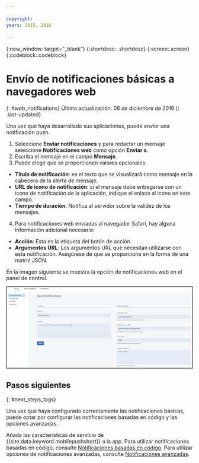 ```yaml
---

copyright:
years: 2015, 2016

---
```


{:new_window: target="_blank"}
{:shortdesc: .shortdesc}
{:screen:.screen}
{:codeblock:.codeblock}

# Envío de notificaciones básicas a navegadores web
{: #web_notifications}
Última actualización: 06 de diciembre de 2016
{: .last-updated}

Una vez que haya desarrollado sus aplicaciones, puede enviar una notificación push. 

1. Seleccione **Enviar notificaciones** y para redactar un mensaje seleccione **Notificaciones web** como opción **Enviar a**. 
2. Escriba el mensaje en el campo **Mensaje**.
3. Puede elegir que se proporcionen valores opcionales:
  - **Título de notificación**: es el texto que se visualizará como mensaje en la cabecera de la alerta de mensaje.
  - **URL de icono de notificación**: si el mensaje debe entregarse con un icono de notificación de la aplicación, indique el enlace al icono en este campo.
  - **Tiempo de duración**: Notifica al servidor sobre la validez de los mensajes.
4. Para notificaciones web enviadas al navegador Safari, hay alguna información adicional necesaria:
  - **Acción**: Esta es la etiqueta del botón de acción.
  - **Argumentos URL**: Los argumentos URL que necesitan utilizarse con esta notificación. Asegúrese de que se proporciona en la forma de una matriz JSON. 
 
En la imagen siguiente se muestra la opción de notificaciones web en el panel de control.

  ![pantalla Notificaciones](images/DashboardWebpush.jpg)


## Pasos siguientes
  {: #next_steps_tags}

Una vez que haya configurado correctamente las notificaciones básicas, puede optar por configurar las notificaciones basadas en código y las opciones avanzadas.

Añada las características de servicio de {{site.data.keyword.mobilepushshort}} a la app. Para utilizar notificaciones basadas en código, consulte [Notificaciones basadas en código](c_tag_basednotifications.html). Para utilizar opciones de notificaciones avanzadas, consulte [Notificaciones avanzadas](t_advance_badge_sound_payload.html).



